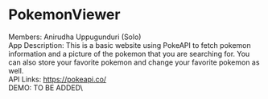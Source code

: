 # PokemonViewer

Members: Anirudha Uppugunduri (Solo)<br>
App Description: This is a basic website using PokeAPI to fetch pokemon information and a picture of the pokemon that you are searching for. You can also store your favorite pokemon and change your favorite pokemon as well.<br>
API Links: https://pokeapi.co/<br>
DEMO: TO BE ADDED\

